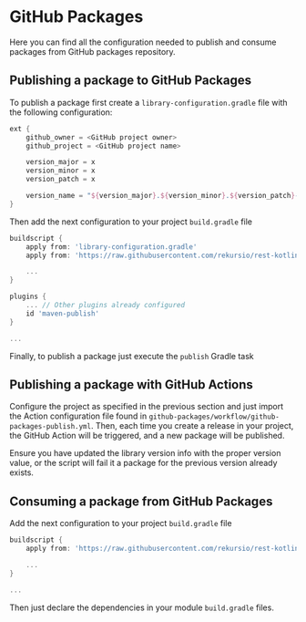 # GitHub Packages

Here you can find all the configuration needed to publish and consume packages from GitHub packages repository.

## Publishing a package to GitHub Packages

To publish a package first create a `library-configuration.gradle` file with the following configuration:

```groovy
ext {
    github_owner = <GitHub project owner>
    github_project = <GitHub project name>

    version_major = x
    version_minor = x
    version_patch = x

    version_name = "${version_major}.${version_minor}.${version_patch}-SNAPSHOT"
}
``` 

Then add the next configuration to your project `build.gradle` file

```groovy
buildscript {
    apply from: 'library-configuration.gradle'
    apply from: 'https://raw.githubusercontent.com/rekursio/rest-kotlin-remote-config/github-packages/publisher.gradle'

    ...
}

plugins {
    ... // Other plugins already configured
    id 'maven-publish'
}

...
```

Finally, to publish a package just execute the `publish` Gradle task

## Publishing a package with GitHub Actions

Configure the project as specified in the previous section and just import the Action configuration file found in 
`github-packages/workflow/github-packages-publish.yml`. Then, each time you create a release in your project, the
GitHub Action will be triggered, and a new package will be published.

Ensure you have updated the library version info with the proper version value, or the script will fail it a package
for the previous version already exists.

## Consuming a package from GitHub Packages

Add the next configuration to your project `build.gradle` file

```groovy
buildscript {
    apply from: 'https://raw.githubusercontent.com/rekursio/rest-kotlin-remote-config/github-packages/consumer.gradle'

    ...
}

...
```

Then just declare the dependencies in your module `build.gradle` files.
